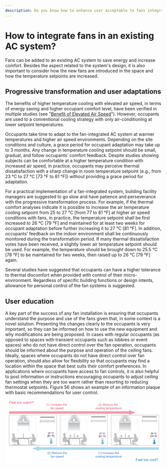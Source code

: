 ```yaml
---
description: Do you know how to enhance user acceptable to fans integrated AC system?
---
```


# How to integrate fans in an existing AC system?

Fans can be added to an existing AC system to save energy and increase comfort. Besides the aspect related to the system's design, it is also important to consider how the new fans are introduced in the space and how the temperature setpoints are increased.&#x20;

## Progressive transformation and user adaptations <a href="#_toc137735013" id="_toc137735013"></a>

The benefits of higher temperature cooling with elevated air speed, in terms of energy saving and higher occupant comfort level, have been verified in multiple studies (see "[Benefit of Elevated Air Speed](benefits-of-using-fans.md)"). However, occupants are used to a conventional cooling strategy with only air-conditioning at lower setpoint temperatures.

Occupants take time to adapt to the fan-integrated AC system at warmer temperatures and higher air speed environments. Depending on the site conditions and culture, a grace period for occupant adaptation may take up to 3 months. Any change in temperature cooling setpoint should be small, gradual, and follow occupants’ comfort feedback. Despite studies showing subjects can be comfortable at a higher temperature condition with increased air speed, in practice, occupants may perceive thermal dissatisfaction with a sharp change in room temperature setpoint (e.g., from 23 °C to 27 °C \[73 °F to 81 °F]) without providing a grace period for adaptation.

For a practical implementation of a fan-integrated system, building facility managers are suggested to go slow and have patience and perseverance with the progressive transformation process. For example, if the thermal comfort analyses indicate it is possible to increase the air temperature cooling setpoint from 25 to 27 °C \[from 77 to 81 °F] at higher air speed conditions with fans, in practice, the temperature setpoint shall be first increased to 26 °C \[79 °F] and maintained for at least two weeks for occupant adaptation before further increasing it to 27 °C \[81 °F]. In addition, occupants’ feedback on the indoor environment shall be continuously monitored during the transformation period. If many thermal dissatisfaction votes have been received, a slightly lower air temperature setpoint should be used. For example, the temperature should be brought down to 25.5 °C \[78 °F] to be maintained for two weeks, then raised up to 26 °C \[79 °F] again.

Several studies have suggested that occupants can have a higher tolerance to thermal discomfort when provided with control of their micro-environment. Regardless of specific building functions or design intents, allowance for personal control of the fan systems is suggested.

## User education <a href="#_toc137735012" id="_toc137735012"></a>

A key part of the success of any fan installation is ensuring that occupants understand the purpose and use of the fans given that, in some context is a novel solution. Presenting the changes clearly to the occupants is very important, so they can be informed on how to use the new equipment and why modifications are being proposed. In cases with regular occupants (as opposed to spaces with transient occupants such as lobbies or event spaces) who do not have direct control over the fan operation, occupants should be informed about the purpose and operation of the ceiling fans. Ideally, spaces where occupants do not have direct control over fan operation, should also allow for flexibility so that occupants may find a location within the space that best suits their comfort preferences. In applications where occupants have access to fan controls, it is also helpful to post information or instructions encouraging occupants to adjust ceiling fan settings when they are too warm rather than resorting to reducing thermostat setpoints. Figure 56 shows an example of an information plaque with basic recommendations for user control.

![Figure 56. Example of information plaque for occupant interface and control recommendations.](<../.gitbook/assets/0 (9).png>)

## &#x20;<a href="#_toc137735013" id="_toc137735013"></a>
